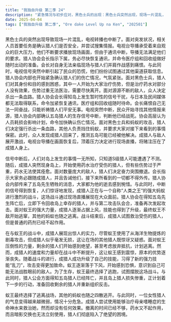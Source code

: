 ```yaml
---
title: "我独自升级 第二季 24"
description: "紧急情况与初步应对，黑色士兵的出现：黑色士兵突然出现，现场一片混乱，转播中断。紧急情况与初步应对，确认猎人安危：优先确认猎人们的安危，并收集情报。导播面临观众要求播放现场画面的压力，但现场联络中断。紧急情况与初步应对，协会的应对：猎人协会会长指示加紧恢复通讯，命令医疗组和回收组做好出动准备。会长痛恨自己无法一同奋战。紧急情况与初步应对，民众的反应：民众发现电视中断，尝试寻找其他情报来源。猎人协会内部开始确认伤亡情况。岛上的战斗与救援，成猎人的出现：成猎人出现在岛上，开始医治受伤的猎人，但部分伤势无法用药水恢复。岛上的战斗与救援，猎人们的撤退计划：面对大量敌人的攻击，猎人们计划杀出一条血路撤退，会长要求大家跟随成猎人，并切勿外传接下来看到的事。岛上的战斗与救援，五岛的牺牲：五岛先生战死的消息传来，猎人协会内部对他的牺牲感到惋惜。岛上的战斗与救援，成猎人与蚁王的战斗：成猎人与被称为“人类之王”的强大蚂蚁展开激战，战斗画面通过中断后恢复的信号进行现场直播。岛上的战斗与救援，猎人协会的应对：猎人协会得知五岛被杀，命令回收活着的猎人，与第二攻击队会合后再次出击。战斗升级与策略调整，蚁王的毒素攻击：蚁王使用剧毒攻击成猎人，但成猎人似乎毫发无损。战斗升级与策略调整，猎人的困境：剩余的猎人因敌人的强大而感到绝望，考虑逃跑。战斗升级与策略调整，成猎人的实力展现：成猎人展现出强大的实力，速度和力量不断提升，让蚁王感到震惊。战斗升级与策略调整，技能升级：成猎人在战斗中技能升级，获得了新技能“乱刀”。战斗升级与策略调整，蚁王的恐惧：蚁王在战斗中逐渐落于下风，开始感到恐惧，并试图逃跑。战斗结束与救援行动，蚁王的逃离：蚁王最终选择逃离战场，其他蚂蚁也随之逃散。战斗结束与救援行动，猎人的危机：一名女性猎人的气息越来越弱，情况危急。战斗结束与救援行动，最后的尝试：成猎人尝试使用治疗母亲溺睡症的生命神水，但仍然无效。战斗结束与救援行动，绝望的困境：撤离时间不足，药水无效，暗影交换也无法立即使用，猎人们陷入绝望。结尾，蚁王的疑问：蚁王在逃离时，仍然对成猎人的身份感到疑惑，再次问道：“你是人类之王吗？”"
date: 2025-04-04
tags: ["我独自升级 第二季", "Ore dake Level Up na Ken", "202501"]
---
```


黑色士兵的突然出现导致现场一片混乱，电视转播也中断了。面对突发状况，相关人员首要任务是确认猎人们是否安全，并尝试搜集情报。电视台导播承受着来自观众的巨大压力，他们不断要求播放现场画面，但由于通讯中断，导播无法满足他们的要求。猎人协会会长指示下属，务必尽快恢复通讯，并命令医疗组和回收组做好随时出动的准备。会长对自身无法亲临现场与猎人们并肩作战感到痛恨。与此同时，电视信号突然中断引起了民众的恐慌，他们纷纷试图通过其他渠道获取信息。猎人协会内部也开始紧急确认猎人们的伤亡情况，气氛紧张。面对黑色士兵，猎人们对其身份和目的感到困惑，其中一人开始为大家治疗伤势，但是治疗药水对部分人没有效果，伤势过重无法医治，需要尽快离开。面对源源不断的敌人，众人决定杀出一条血路。猎人协会会长得知岛上发生暂时性的信号干扰，与日本及民间媒体都无法取得联系，命令加紧恢复通讯，医疗组和回收组随时待命。会长痛恨自己无法一同奋战，只能祈祷猎人们平安无事。电视突然中断，民众开始寻找其他情报来源，猎人协会内部确认五岛猎人的生存信号中断，判断他已经战死。协会高层认为人员耗损会影响计划，命令加快确认伤亡情况。面对黑色士兵和蚂蚁的攻击，猎人们决定强行杀出一条血路，其他人负责挡住蚂蚁，并要求大家对接下来看到的事情保密。此时，众人发现成猎人回来了，推测五岛可能已经被他解决。成猎人与敌人展开激战，电视台导播在画面恢复后，顶着压力决定进行现场直播，将赌注压在了成猎人身上。

信号中断后，人们对岛上发生的事情一无所知，只知道S级猎人可能遭遇了不测。随后，成猎人突然现身岛上，开始使用药水治疗受伤的猎人，但有些伤势过于严重，药水无法使其痊愈。面对数量庞大的敌人，猎人们决定奋力突围撤退。会长指示大家务必跟随成猎人，并且告诫他们，接下来所看到的一切都不得外传。猎人协会内部传来了五岛先生牺牲的消息，大家都为他的逝去感到惋惜。与此同时，中断的信号得到恢复，人们惊讶地发现，成猎人正在与一个自称“人类之王”的强大蚂蚁进行激烈的战斗，这场战斗通过现场直播展现在大众面前。猎人协会在得知五岛先生阵亡后，立即下令回收岛上幸存的猎人，并与第二攻击队会合，准备再次发起攻击。面对蚁王的强大力量，成猎人逐渐占据上风，技能也得到了升级，最终蚁王不敌开始逃窜，其他的蚂蚁也随之逃离。战斗结束后，成猎人试图救治受伤的猎人，但是普通的药剂已经不起作用。

在与蚁王的战斗中，成猎人展现出惊人的实力，尽管蚁王使用了从海洋生物提炼的剧毒攻击，但成猎人似乎毫发无损，这让在场的其他猎人既惊讶又疑惑。面对蚁王压倒性的力量，剩余的猎人们开始感到绝望，甚至考虑放弃抵抗，计划逃离。然而，成猎人的速度和力量却在战斗中不断提升，这让蚁王感到震惊，原本的优势逐渐丧失。随着战斗的进行，成猎人成功升级了自己的技能，习得了新的强力技能“乱刀”，攻击变得更加致命。蚁王逐渐落于下风，开始感到恐惧，意识到自己可能无法战胜眼前的敌人。为了生存，蚁王最终选择了逃跑，试图摆脱这场战斗。与此同时，猎人公会方面得知五岛猎人已经阵亡，并且岛上猎人损失惨重，正计划着下一步的行动，准备回收剩余的猎人并重新组织反击。

蚁王最终选择了逃离战场，其他的蚂蚁也随之四散逃开。与此同时，一位女性猎人的气息变得越来越微弱，情况十分危急。成猎人尝试使用能够治疗母亲嗜睡症的生命神水来救治她，然而却没有任何效果。撤离的时间已经不够，药水又不起作用，而且暗影交换也无法立刻使用，猎人们彻底陷入了绝望的困境。